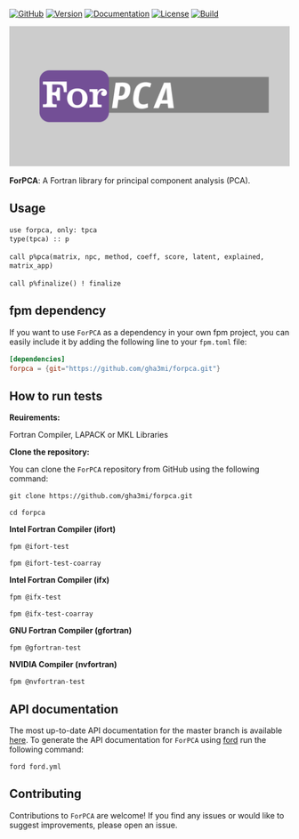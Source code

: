 [![GitHub](https://img.shields.io/badge/GitHub-ForPCA-blue.svg?style=social&logo=github)](https://github.com/gha3mi/forpca)
[![Version](https://img.shields.io/github/release/gha3mi/forpca.svg)](https://github.com/gha3mi/forpca/releases/latest)
[![Documentation](https://img.shields.io/badge/ford-Documentation%20-blueviolet.svg)](https://gha3mi.github.io/forpca/)
[![License](https://img.shields.io/github/license/gha3mi/forpca?color=green)](https://github.com/gha3mi/forpca/blob/main/LICENSE)
[![Build](https://github.com/gha3mi/forpca/actions/workflows/CI_test.yml/badge.svg)](https://github.com/gha3mi/forpca/actions/workflows/CI_test.yml)

<img alt="ForPCA" src="https://github.com/gha3mi/forpca/raw/main/media/logo.png" width="750">

**ForPCA**: A Fortran library for principal component analysis (PCA).

## Usage

```Fortran
use forpca, only: tpca
type(tpca) :: p

call p%pca(matrix, npc, method, coeff, score, latent, explained, matrix_app)

call p%finalize() ! finalize
```

## fpm dependency

If you want to use `ForPCA` as a dependency in your own fpm project,
you can easily include it by adding the following line to your `fpm.toml` file:

```toml
[dependencies]
forpca = {git="https://github.com/gha3mi/forpca.git"}
```

## How to run tests

**Reuirements:**

Fortran Compiler, LAPACK or MKL Libraries

**Clone the repository:**

You can clone the `ForPCA` repository from GitHub using the following command:

```shell
git clone https://github.com/gha3mi/forpca.git
```

```shell
cd forpca
```

**Intel Fortran Compiler (ifort)**

```shell
fpm @ifort-test
```

```shell
fpm @ifort-test-coarray
```

**Intel Fortran Compiler (ifx)**

```shell
fpm @ifx-test
```

```shell
fpm @ifx-test-coarray
```

**GNU Fortran Compiler (gfortran)**

```shell
fpm @gfortran-test
```

**NVIDIA Compiler (nvfortran)**

```shell
fpm @nvfortran-test
```

## API documentation

The most up-to-date API documentation for the master branch is available
[here](https://gha3mi.github.io/forpca/).
To generate the API documentation for `ForPCA` using
[ford](https://github.com/Fortran-FOSS-Programmers/ford) run the following
command:

```shell
ford ford.yml
```

## Contributing

Contributions to `ForPCA` are welcome!
If you find any issues or would like to suggest improvements, please open an issue.
